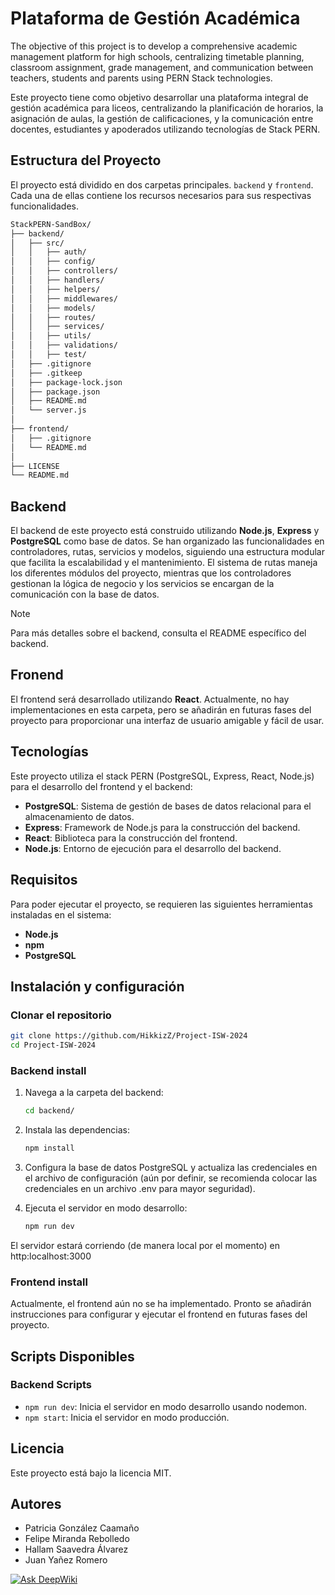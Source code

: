 # Plataforma de Gestión Académica

The objective of this project is to develop a comprehensive academic management platform for high schools, centralizing timetable planning, classroom assignment, grade management, and communication between teachers, students and parents using PERN Stack technologies.

Este proyecto tiene como objetivo desarrollar una plataforma integral de gestión académica para liceos, centralizando la planificación de horarios, la asignación de aulas, la gestión de calificaciones, y la comunicación entre docentes, estudiantes y apoderados utilizando tecnologías de Stack PERN.

## Estructura del Proyecto

El proyecto está dividido en dos carpetas principales. `backend` y `frontend`. Cada una de ellas contiene los recursos necesarios para sus respectivas funcionalidades.

``` markdown
StackPERN-SandBox/
├── backend/
│   ├── src/
│   │   ├── auth/
│   │   ├── config/
│   │   ├── controllers/
│   │   ├── handlers/
│   │   ├── helpers/
│   │   ├── middlewares/
│   │   ├── models/
│   │   ├── routes/
│   │   ├── services/
│   │   ├── utils/
│   │   ├── validations/
│   │   ├── test/
│   ├── .gitignore
│   ├── .gitkeep
│   ├── package-lock.json
│   ├── package.json
│   ├── README.md
│   └── server.js
│
├── frontend/
│   ├── .gitignore
│   └── README.md
│
├── LICENSE
└── README.md
```

## Backend

El backend de este proyecto está construido utilizando **Node.js**, **Express** y **PostgreSQL** como base de datos. Se han organizado las funcionalidades en controladores, rutas, servicios y modelos, siguiendo una estructura modular que facilita la escalabilidad y el mantenimiento. El sistema de rutas maneja los diferentes módulos del proyecto, mientras que los controladores gestionan la lógica de negocio y los servicios se encargan de la comunicación con la base de datos.

>[!NOTE]
Para más detalles sobre el backend, consulta el README específico del backend.

## Fronend

El frontend será desarrollado utilizando **React**. Actualmente, no hay implementaciones en esta carpeta, pero se añadirán en futuras fases del proyecto para proporcionar una interfaz de usuario amigable y fácil de usar.

## Tecnologías

Este proyecto utiliza el stack PERN (PostgreSQL, Express, React, Node.js) para el desarrollo del frontend y el backend:

- **PostgreSQL**: Sistema de gestión de bases de datos relacional para el almacenamiento de datos.
- **Express**: Framework de Node.js para la construcción del backend.
- **React**: Biblioteca para la construcción del frontend.
- **Node.js**: Entorno de ejecución para el desarrollo del backend.

## Requisitos

Para poder ejecutar el proyecto, se requieren las siguientes herramientas instaladas en el sistema:

- **Node.js**
- **npm**
- **PostgreSQL**

## Instalación y configuración

### Clonar el repositorio

``` bash
git clone https://github.com/HikkizZ/Project-ISW-2024
cd Project-ISW-2024
```

### Backend install

1. Navega a la carpeta del backend:

    ``` bash
    cd backend/
    ```

2. Instala las dependencias:

    ``` bash
    npm install
    ```

3. Configura la base de datos PostgreSQL y actualiza las credenciales en el archivo de configuración (aún por definir, se recomienda colocar las credenciales en un archivo .env para mayor seguridad).

4. Ejecuta el servidor en modo desarrollo:

    ``` bash
    npm run dev
    ```

El servidor estará corriendo (de manera local por el momento) en http:localhost:3000

### Frontend install

Actualmente, el frontend aún no se ha implementado. Pronto se añadirán instrucciones para configurar y ejecutar el frontend en futuras fases del proyecto.

## Scripts Disponibles

### Backend Scripts

- `npm run dev`: Inicia el servidor en modo desarrollo usando nodemon.
- `npm start`: Inicia el servidor en modo producción.

## Licencia

Este proyecto está bajo la licencia MIT.

## Autores

- Patricia González Caamaño
- Felipe Miranda Rebolledo
- Hallam Saavedra Álvarez
- Juan Yañez Romero

[![Ask DeepWiki](https://deepwiki.com/badge.svg)](https://deepwiki.com/HallamSaaveda/NovaUBB-2025)
